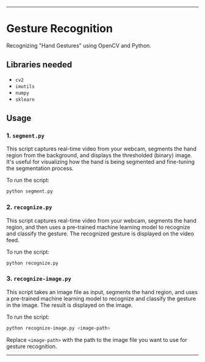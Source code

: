 
---

# Gesture Recognition

Recognizing "Hand Gestures" using OpenCV and Python.

## Libraries needed

* `cv2`
* `imutils`
* `numpy`
* `sklearn`

## Usage

### 1. `segment.py`

This script captures real-time video from your webcam, segments the hand region from the background, and displays the thresholded (binary) image. It's useful for visualizing how the hand is being segmented and fine-tuning the segmentation process.

To run the script:

```sh
python segment.py
```

### 2. `recognize.py`

This script captures real-time video from your webcam, segments the hand region, and then uses a pre-trained machine learning model to recognize and classify the gesture. The recognized gesture is displayed on the video feed.

To run the script:

```sh
python recognize.py
```

### 3. `recognize-image.py`

This script takes an image file as input, segments the hand region, and uses a pre-trained machine learning model to recognize and classify the gesture in the image. The result is displayed on the image.

To run the script:

```sh
python recognize-image.py <image-path>
```

Replace `<image-path>` with the path to the image file you want to use for gesture recognition.

---
